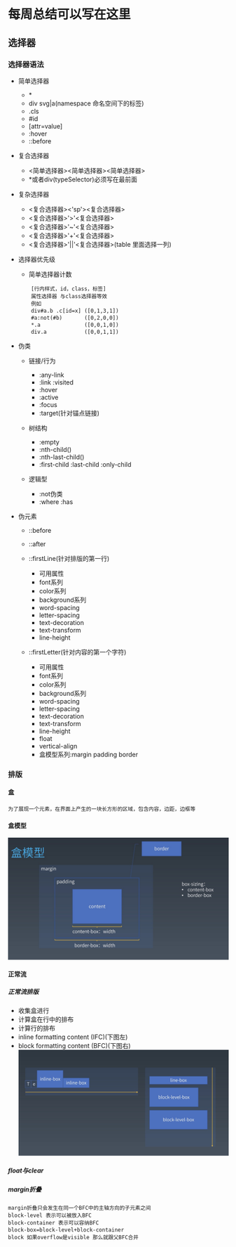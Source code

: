 # 每周总结可以写在这里

## 选择器

### 选择器语法
- 简单选择器
    - \*
    - div svg|a(namespace 命名空间下的标签)
    - .cls
    - #id
    - [attr=value]
    - :hover
    - ::before

- 复合选择器
    - <简单选择器><简单选择器><简单选择器>
    - *或者div(typeSelector)必须写在最前面

- 复杂选择器
    - <复合选择器><'sp'><复合选择器>
    - <复合选择器>'>'<复合选择器>
    - <复合选择器>'~'<复合选择器>
    - <复合选择器>'+'<复合选择器>
    - <复合选择器>'||'<复合选择器>(table 里面选择一列)

- 选择器优先级
    - 简单选择器计数
    ```
        [行内样式，id，class，标签]
        属性选择器 与class选择器等效
        例如
        div#a.b .c[id=x] ([0,1,3,1])
        #a:not(#b)       ([0,2,0,0])
        *.a              ([0,0,1,0])
        div.a            ([0,0,1,1])
    ```

- 伪类
    - 链接/行为
        - :any-link
        - :link :visited
        - :hover
        - :active
        - :focus
        - :target(针对锚点链接)

    - 树结构
        - :empty
        - :nth-child()
        - :nth-last-child()
        - :first-child :last-child :only-child
    
    - 逻辑型
        - :not伪类
        - :where :has

- 伪元素
    - ::before
    - ::after
    - ::firstLine(针对排版的第一行)
        - 可用属性
        - font系列
        - color系列
        - background系列
        - word-spacing
        - letter-spacing
        - text-decoration
        - text-transform
        - line-height

    - ::firstLetter(针对内容的第一个字符)
        - 可用属性
        - font系列
        - color系列
        - background系列
        - word-spacing
        - letter-spacing
        - text-decoration
        - text-transform
        - line-height
        - float
        - vertical-align
        - 盒模型系列:margin padding border


### 排版

#### 盒
    为了展现一个元素，在界面上产生的一块长方形的区域，包含内容，边距，边框等

####  盒模型
![盒模型](./boxModel.jpg)

#### 正常流

##### 正常流排版
- 收集盒进行
- 计算盒在行中的排布
- 计算行的排布
- inline formatting content (IFC)(下图左)
- block formatting content (BFC)(下图右)
![正常流排版](./normal_layout.jpg)

##### float与clear

##### margin折叠

    margin折叠只会发生在同一个BFC中的主轴方向的子元素之间
    block-level 表示可以被放入BFC
    block-container 表示可以容纳BFC
    block-box=block-level+block-container
    block 如果overflow是visible 那么就跟父BFC合并
